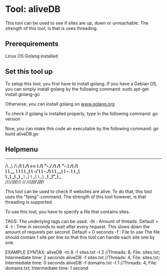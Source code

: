 # Tool: aliveDB
This tool can be used to see if sites are up, down or unreachable.
The strength of this tool, is that is uses threading.


## Prerequirements
Linux OS
Golang installed


## Set this tool up
To setup this tool, you first have to install golang. 
If you have a Debian OS, you can simply install golang by the following command:
  sudo apt-get install golang-go
  
Otherwise, you can install golang on www.golang.org

To check if golang is installed properly, type in the following command:
  go version



Now, you can make this code an executable by the following command:
  go build aliveDB.go


## Helpmenu

 __  __  ______  __      ______     __    __  ______  __   __  __  __
/\ \_\ \/\  ___\/\ \    /\  == \   /\ "-./  \/\  ___\/\ "-.\ \/\ \/\ \
\ \  __ \ \  __\\ \ \___\ \  _-/   \ \ \-./\ \ \  __\\ \ \-.  \ \ \_\ \
 \ \_\ \_\ \_____\ \_____\ \_\      \ \_\ \ \_\ \_____\ \_\\"\_\ \_____\
  \/_/\/_/\/_____/\/_____/\/_/       \/_/  \/_/\/_____/\/_/ \/_/\/_____/

This tool can be used to check if websites are alive. 
To do that, this tool uses the "fping"-command.
The strength of this tool however, is that threading is supported.

To use this tool, you have to specify a file that contains sites. 

TAGS:
The underlying tags can be used.
	-th	: Amount of threads. 
		  Default = 4
	-t	: Time in seconds to wait after every request. This slows down the amount of requests
		  per second.
		  Default = 0 seconds
	-f	: File to use
		  The file should contain 1 site per line so that this tool can handle each site one
		  by one.


EXAMPLE SYNTAX:
	aliveDB -th 8 -f sites.txt -t 2	  //Threads: 8; File: sites.txt; Intermediate time: 2 seconds
	aliveDB -f sites.txt		  //Threads: 4; File: sites.txt; Intermediate time: 0 seconds
	aliveDB -f domains.txt -t 1	  //Threads: 4; File: domains.txt; Intermediate time: 1 second
